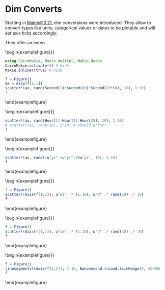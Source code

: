 # Dim Converts

Starting in Makie@0.21, dim conversions were introduced.
They allow to convert types like units, categorical values or dates to be plotable and will set axis ticks accordingly.

They offer an exten

\begin{examplefigure}{}
```julia
using CairoMakie, Makie.Unitful, Makie.Dates
CairoMakie.activate!() # hide
Makie.inline!(true) # hide

f = Figure()
ax = Axis(f[1,1])
scatter!(ax, rand(Second(1):Second(60):Second(20*60), 10), 1:10)
f
```
\end{examplefigure}


\begin{examplefigure}{}
```julia
scatter!(ax, rand(Hour(1):Hour(1):Hour(20), 10), 1:10)
# scatter!(ax, rand(10), 1:10) # should error!
f
```
\end{examplefigure}

\begin{examplefigure}{}
```julia
scatter!(ax, rand(1u"yr":1u"yr":20u"yr", 10), 1:10)
f
```
\end{examplefigure}

\begin{examplefigure}{}
```julia
f = Figure()
scatter!(Axis(f[1,1]), u"ns" .* (1:10), u"d" .* rand(10) .* 10)
f
```
\end{examplefigure}


\begin{examplefigure}{}
```julia
f = Figure()
scatter!(Axis(f[1,1]), u"cm" .* (1:10), u"d" .* rand(10) .* 10)
f
```
\end{examplefigure}


\begin{examplefigure}{}
```julia
f = Figure()
linesegments!(Axis(f[1,1]), 1:10, Nanosecond.(round.(LinRange(0, 4599800000000, 10))))
f
```
\end{examplefigure}
